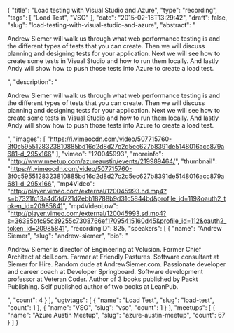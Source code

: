 {
  "title": "Load testing with Visual Studio and Azure",
  "type": "recording",
  "tags": [
    "Load Test",
    "VSO"
  ],
  "date": "2015-02-18T13:29:42",
  "draft": false,
  "slug": "load-testing-with-visual-studio-and-azure",
  "abstract": "<p>Andrew Siemer will walk us through what web performance testing is and the different types of tests that you can create.  Then we will discuss planning and designing tests for your application.  Next we will see how to create some tests in Visual Studio and how to run them locally.  And lastly Andy will show how to push those tests into Azure to create a load test.</p>",
  "description": "<p>Andrew Siemer will walk us through what web performance testing is and the different types of tests that you can create.  Then we will discuss planning and designing tests for your application.  Next we will see how to create some tests in Visual Studio and how to run them locally.  And lastly Andy will show how to push those tests into Azure to create a load test.</p>",
  "images": [
    "https://i.vimeocdn.com/video/507715760-3f0c5955128323810885bd16d2d8d27c2d5ec627b8391de5148016acc879a681-d_295x166"
  ],
  "vimeo": "120045993",
  "moreinfo": "http://www.meetup.com/azureaustin/events/219989464/",
  "thumbnail": "https://i.vimeocdn.com/video/507715760-3f0c5955128323810885bd16d2d8d27c2d5ec627b8391de5148016acc879a681-d_295x166",
  "mp4Video": "http://player.vimeo.com/external/120045993.hd.mp4?s=b7321fc13a4d5fd721d2ebb18788b9d31c5844bd&profile_id=119&oauth2_token_id=20985841",
  "mp4VideoLow": "http://player.vimeo.com/external/120045993.sd.mp4?s=36385bfc95c39255c7308766ef17095415160d45&profile_id=112&oauth2_token_id=20985841",
  "recordingID": 825,
  "speakers": [
    {
      "name": "Andrew Siemer",
      "slug": "andrew-siemer",
      "bio": "<p>Andrew Siemer is director of Engineering at Volusion. Former Chief Architect at dell.com. Farmer at Friendly Pastures. Software consultant at Siemer for Hire. Random dude at AndrewSiemer.com. Passionate developer and career coach at Developer Springboard. Software development professor at Veteran Coder. Author of 3 books published by Packt Publishing. Self published author of two books at LeanPub.</p>",
      "count": 4
    }
  ],
  "ugtvtags": [
    {
      "name": "Load Test",
      "slug": "load-test",
      "count": 1
    },
    {
      "name": "VSO",
      "slug": "vso",
      "count": 1
    }
  ],
  "meetups": [
    {
      "name": "Azure Austin Meetup",
      "slug": "azure-austin-meetup",
      "count": 67
    }
  ]
}